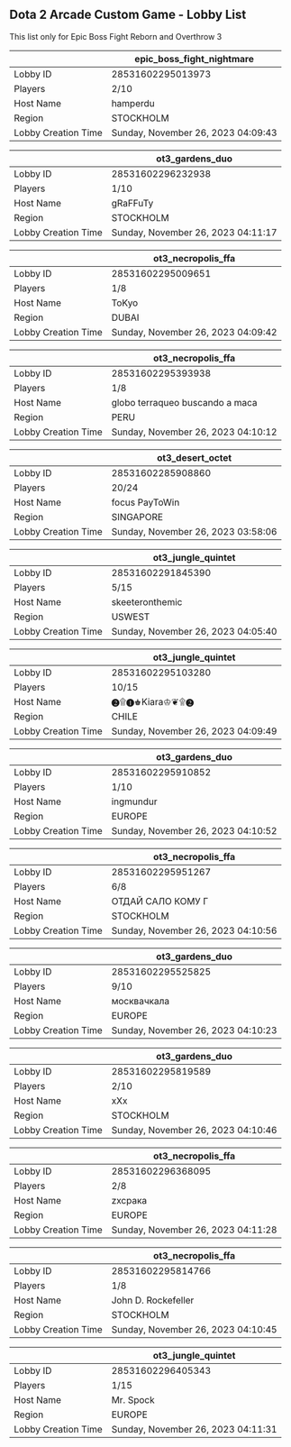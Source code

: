 ## Dota 2 Arcade Custom Game - Lobby List

This list only for Epic Boss Fight Reborn and Overthrow 3

|  | epic_boss_fight_nightmare |
| ------ | ------ |
| Lobby ID | 28531602295013973 |
| Players | 2/10 |
| Host Name | hamperdu |
| Region | STOCKHOLM |
| Lobby Creation Time | Sunday, November 26, 2023 04:09:43 |


|  | ot3_gardens_duo |
| ------ | ------ |
| Lobby ID | 28531602296232938 |
| Players | 1/10 |
| Host Name | gRaFFuTy |
| Region | STOCKHOLM |
| Lobby Creation Time | Sunday, November 26, 2023 04:11:17 |


|  | ot3_necropolis_ffa |
| ------ | ------ |
| Lobby ID | 28531602295009651 |
| Players | 1/8 |
| Host Name | ToKyo |
| Region | DUBAI |
| Lobby Creation Time | Sunday, November 26, 2023 04:09:42 |


|  | ot3_necropolis_ffa |
| ------ | ------ |
| Lobby ID | 28531602295393938 |
| Players | 1/8 |
| Host Name | globo terraqueo buscando a maca |
| Region | PERU |
| Lobby Creation Time | Sunday, November 26, 2023 04:10:12 |


|  | ot3_desert_octet |
| ------ | ------ |
| Lobby ID | 28531602285908860 |
| Players | 20/24 |
| Host Name | focus PayToWin |
| Region | SINGAPORE |
| Lobby Creation Time | Sunday, November 26, 2023 03:58:06 |


|  | ot3_jungle_quintet |
| ------ | ------ |
| Lobby ID | 28531602291845390 |
| Players | 5/15 |
| Host Name | skeeteronthemic |
| Region | USWEST |
| Lobby Creation Time | Sunday, November 26, 2023 04:05:40 |


|  | ot3_jungle_quintet |
| ------ | ------ |
| Lobby ID | 28531602295103280 |
| Players | 10/15 |
| Host Name | ❷۩❶♚Kiara♔❦۩❷ |
| Region | CHILE |
| Lobby Creation Time | Sunday, November 26, 2023 04:09:49 |


|  | ot3_gardens_duo |
| ------ | ------ |
| Lobby ID | 28531602295910852 |
| Players | 1/10 |
| Host Name | ingmundur |
| Region | EUROPE |
| Lobby Creation Time | Sunday, November 26, 2023 04:10:52 |


|  | ot3_necropolis_ffa |
| ------ | ------ |
| Lobby ID | 28531602295951267 |
| Players | 6/8 |
| Host Name | ОТДАЙ САЛО КОМУ Г |
| Region | STOCKHOLM |
| Lobby Creation Time | Sunday, November 26, 2023 04:10:56 |


|  | ot3_gardens_duo |
| ------ | ------ |
| Lobby ID | 28531602295525825 |
| Players | 9/10 |
| Host Name | москвачкала |
| Region | EUROPE |
| Lobby Creation Time | Sunday, November 26, 2023 04:10:23 |


|  | ot3_gardens_duo |
| ------ | ------ |
| Lobby ID | 28531602295819589 |
| Players | 2/10 |
| Host Name | xXx |
| Region | STOCKHOLM |
| Lobby Creation Time | Sunday, November 26, 2023 04:10:46 |


|  | ot3_necropolis_ffa |
| ------ | ------ |
| Lobby ID | 28531602296368095 |
| Players | 2/8 |
| Host Name | zxcрака |
| Region | EUROPE |
| Lobby Creation Time | Sunday, November 26, 2023 04:11:28 |


|  | ot3_necropolis_ffa |
| ------ | ------ |
| Lobby ID | 28531602295814766 |
| Players | 1/8 |
| Host Name | John D. Rockefeller |
| Region | STOCKHOLM |
| Lobby Creation Time | Sunday, November 26, 2023 04:10:45 |


|  | ot3_jungle_quintet |
| ------ | ------ |
| Lobby ID | 28531602296405343 |
| Players | 1/15 |
| Host Name | Mr. Spock |
| Region | EUROPE |
| Lobby Creation Time | Sunday, November 26, 2023 04:11:31 |


